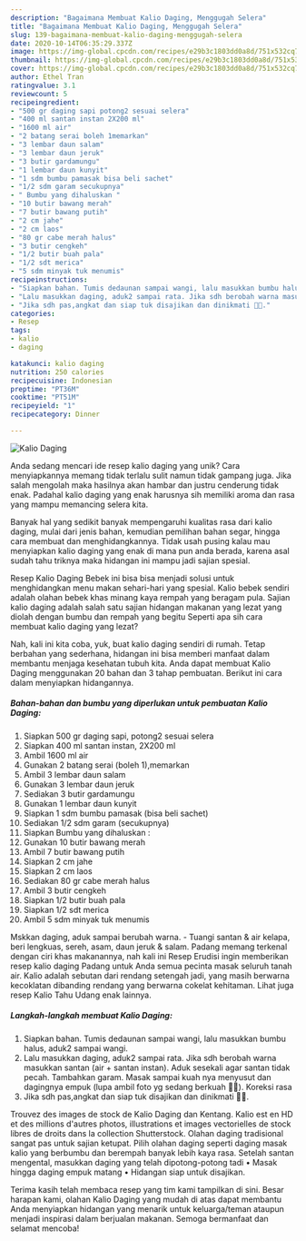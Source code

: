```yaml
---
description: "Bagaimana Membuat Kalio Daging, Menggugah Selera"
title: "Bagaimana Membuat Kalio Daging, Menggugah Selera"
slug: 139-bagaimana-membuat-kalio-daging-menggugah-selera
date: 2020-10-14T06:35:29.337Z
image: https://img-global.cpcdn.com/recipes/e29b3c1803dd0a8d/751x532cq70/kalio-daging-foto-resep-utama.jpg
thumbnail: https://img-global.cpcdn.com/recipes/e29b3c1803dd0a8d/751x532cq70/kalio-daging-foto-resep-utama.jpg
cover: https://img-global.cpcdn.com/recipes/e29b3c1803dd0a8d/751x532cq70/kalio-daging-foto-resep-utama.jpg
author: Ethel Tran
ratingvalue: 3.1
reviewcount: 5
recipeingredient:
- "500 gr daging sapi potong2 sesuai selera"
- "400 ml santan instan 2X200 ml"
- "1600 ml air"
- "2 batang serai boleh 1memarkan"
- "3 lembar daun salam"
- "3 lembar daun jeruk"
- "3 butir gardamungu"
- "1 lembar daun kunyit"
- "1 sdm bumbu pamasak bisa beli sachet"
- "1/2 sdm garam secukupnya"
- " Bumbu yang dihaluskan "
- "10 butir bawang merah"
- "7 butir bawang putih"
- "2 cm jahe"
- "2 cm laos"
- "80 gr cabe merah halus"
- "3 butir cengkeh"
- "1/2 butir buah pala"
- "1/2 sdt merica"
- "5 sdm minyak tuk menumis"
recipeinstructions:
- "Siapkan bahan. Tumis dedaunan sampai wangi, lalu masukkan bumbu halus, aduk2 sampai wangi."
- "Lalu masukkan daging, aduk2 sampai rata. Jika sdh berobah warna masukkan santan (air + santan instan). Aduk sesekali agar santan tidak pecah. Tambahkan garam. Masak sampai kuah nya menyusut dan dagingnya empuk (lupa ambil foto yg sedang berkuah 🙈🙈). Koreksi rasa"
- "Jika sdh pas,angkat dan siap tuk disajikan dan dinikmati 💖💖."
categories:
- Resep
tags:
- kalio
- daging

katakunci: kalio daging 
nutrition: 250 calories
recipecuisine: Indonesian
preptime: "PT36M"
cooktime: "PT51M"
recipeyield: "1"
recipecategory: Dinner

---
```



![Kalio Daging](https://img-global.cpcdn.com/recipes/e29b3c1803dd0a8d/751x532cq70/kalio-daging-foto-resep-utama.jpg)

Anda sedang mencari ide resep kalio daging yang unik? Cara menyiapkannya memang tidak terlalu sulit namun tidak gampang juga. Jika salah mengolah maka hasilnya akan hambar dan justru cenderung tidak enak. Padahal kalio daging yang enak harusnya sih memiliki aroma dan rasa yang mampu memancing selera kita.

Banyak hal yang sedikit banyak mempengaruhi kualitas rasa dari kalio daging, mulai dari jenis bahan, kemudian pemilihan bahan segar, hingga cara membuat dan menghidangkannya. Tidak usah pusing kalau mau menyiapkan kalio daging yang enak di mana pun anda berada, karena asal sudah tahu triknya maka hidangan ini mampu jadi sajian spesial.

Resep Kalio Daging Bebek ini bisa bisa menjadi solusi untuk menghidangkan menu makan sehari-hari yang spesial. Kalio bebek sendiri adalah olahan bebek khas minang kaya rempah yang beragam pula. Sajian kalio daging adalah salah satu sajian hidangan makanan yang lezat yang diolah dengan bumbu dan rempah yang begitu Seperti apa sih cara membuat kalio daging yang lezat?


Nah, kali ini kita coba, yuk, buat kalio daging sendiri di rumah. Tetap berbahan yang sederhana, hidangan ini bisa memberi manfaat dalam membantu menjaga kesehatan tubuh kita. Anda dapat membuat Kalio Daging menggunakan 20 bahan dan 3 tahap pembuatan. Berikut ini cara dalam menyiapkan hidangannya.

<!--inarticleads1-->

##### Bahan-bahan dan bumbu yang diperlukan untuk pembuatan Kalio Daging:

1. Siapkan 500 gr daging sapi, potong2 sesuai selera
1. Siapkan 400 ml santan instan, 2X200 ml
1. Ambil 1600 ml air
1. Gunakan 2 batang serai (boleh 1),memarkan
1. Ambil 3 lembar daun salam
1. Gunakan 3 lembar daun jeruk
1. Sediakan 3 butir gardamungu
1. Gunakan 1 lembar daun kunyit
1. Siapkan 1 sdm bumbu pamasak (bisa beli sachet)
1. Sediakan 1/2 sdm garam (secukupnya)
1. Siapkan  Bumbu yang dihaluskan :
1. Gunakan 10 butir bawang merah
1. Ambil 7 butir bawang putih
1. Siapkan 2 cm jahe
1. Siapkan 2 cm laos
1. Sediakan 80 gr cabe merah halus
1. Ambil 3 butir cengkeh
1. Siapkan 1/2 butir buah pala
1. Siapkan 1/2 sdt merica
1. Ambil 5 sdm minyak tuk menumis


Mskkan daging, aduk sampai berubah warna. - Tuangi santan &amp; air kelapa, beri lengkuas, sereh, asam, daun jeruk &amp; salam. Padang memang terkenal dengan ciri khas makanannya, nah kali ini Resep Erudisi ingin memberikan resep kalio daging Padang untuk Anda semua pecinta masak seluruh tanah air. Kalio adalah sebutan dari rendang setengah jadi, yang masih berwarna kecoklatan dibanding rendang yang berwarna cokelat kehitaman. Lihat juga resep Kalio Tahu Udang enak lainnya. 

<!--inarticleads2-->

##### Langkah-langkah membuat Kalio Daging:

1. Siapkan bahan. Tumis dedaunan sampai wangi, lalu masukkan bumbu halus, aduk2 sampai wangi.
1. Lalu masukkan daging, aduk2 sampai rata. Jika sdh berobah warna masukkan santan (air + santan instan). Aduk sesekali agar santan tidak pecah. Tambahkan garam. Masak sampai kuah nya menyusut dan dagingnya empuk (lupa ambil foto yg sedang berkuah 🙈🙈). Koreksi rasa
1. Jika sdh pas,angkat dan siap tuk disajikan dan dinikmati 💖💖.


Trouvez des images de stock de Kalio Daging dan Kentang. Kalio est en HD et des millions d&#39;autres photos, illustrations et images vectorielles de stock libres de droits dans la collection Shutterstock. Olahan daging tradisional sangat pas untuk sajian ketupat. Pilih olahan daging seperti daging masak kalio yang berbumbu dan berempah banyak lebih kaya rasa. Setelah santan mengental, masukkan daging yang telah dipotong-potong tadi • Masak hingga daging empuk matang • Hidangan siap untuk disajikan. 

Terima kasih telah membaca resep yang tim kami tampilkan di sini. Besar harapan kami, olahan Kalio Daging yang mudah di atas dapat membantu Anda menyiapkan hidangan yang menarik untuk keluarga/teman ataupun menjadi inspirasi dalam berjualan makanan. Semoga bermanfaat dan selamat mencoba!
